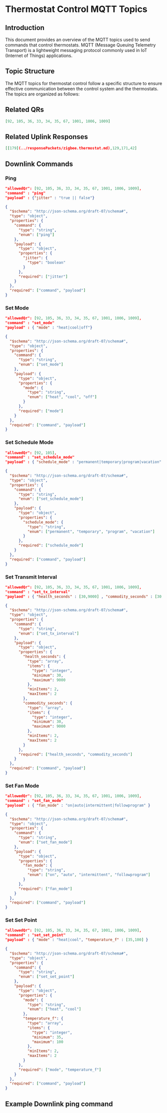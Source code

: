 # Thermostat Control MQTT Topics

## Introduction

This document provides an overview of the MQTT topics used to send commands that control thermostats. MQTT (Message Queuing Telemetry Transport) is a lightweight messaging protocol commonly used in IoT (Internet of Things) applications.

## Topic Structure

The MQTT topics for thermostat control follow a specific structure to ensure effective communication between the control system and the thermostats. The topics are organized as follows:

## Related QRs
```json
[92, 105, 36, 33, 34, 35, 67, 1001, 1006, 1009]
```

## Related Uplink Responses
```json
[[179](../responsePackets/zigbee.thermostat.md),129,171,42]
```
## Downlink Commands

### Ping
```json
"allowedQr": [92, 105, 36, 33, 34, 35, 67, 1001, 1006, 1009],
"command" : "ping"
"payload" : {"jitter" : "true || false"}
```

```json 
{
  "$schema": "http://json-schema.org/draft-07/schema#",
  "type": "object",
  "properties": {
    "command": {
      "type": "string",
      "enum": ["ping"]
    },
    "payload": {
      "type": "object",
      "properties": {
        "jitter": {
          "type": "boolean"
        }
      },
      "required": ["jitter"]
    }
  },
  "required": ["command", "payload"]
}
```

### Set Mode
```json
"allowedQr": [92, 105, 36, 33, 34, 35, 67, 1001, 1006, 1009],
"command" : "set_mode"
"payload" : { "mode" : "heat|cool|off"}
```
```json
{
  "$schema": "http://json-schema.org/draft-07/schema#",
  "type": "object",
  "properties": {
    "command": {
      "type": "string",
      "enum": ["set_mode"]
    },
    "payload": {
      "type": "object",
      "properties": {
        "mode": {
          "type": "string",
          "enum": ["heat", "cool", "off"]
        }
      },
      "required": ["mode"]
    }
  },
  "required": ["command", "payload"]
}
```

### Set Schedule Mode
```json
"allowedQr": [92, 105],
"command" : "set_schedule_mode"
"payload" : { "schedule_mode" : "permanent|temporary|program|vacation" }
```
```json
{
  "$schema": "http://json-schema.org/draft-07/schema#",
  "type": "object",
  "properties": {
    "command": {
      "type": "string",
      "enum": ["set_schedule_mode"]
    },
    "payload": {
      "type": "object",
      "properties": {
        "schedule_mode": {
          "type": "string",
          "enum": ["permanent", "temporary", "program", "vacation"]
        }
      },
      "required": ["schedule_mode"]
    }
  },
  "required": ["command", "payload"]
}
```


### Set Transmit Interval
```json
"allowedQr": [92, 105, 36, 33, 34, 35, 67, 1001, 1006, 1009],
"command" : "set_tx_interval"
"paylaod" : { "health_seconds" : [30,9000] , "commodity_seconds" : [30,9000] }
```

```json
{
  "$schema": "http://json-schema.org/draft-07/schema#",
  "type": "object",
  "properties": {
    "command": {
      "type": "string",
      "enum": ["set_tx_interval"]
    },
    "payload": {
      "type": "object",
      "properties": {
        "health_seconds": {
          "type": "array",
          "items": {
            "type": "integer",
            "minimum": 30,
            "maximum": 9000
          },
          "minItems": 2,
          "maxItems": 2
        },
        "commodity_seconds": {
          "type": "array",
          "items": {
            "type": "integer",
            "minimum": 30,
            "maximum": 9000
          },
          "minItems": 2,
          "maxItems": 2
        }
      },
      "required": ["health_seconds", "commodity_seconds"]
    }
  },
  "required": ["command", "payload"]
}
```

### Set Fan Mode
```json
"allowedQr": [92, 105, 36, 33, 34, 35, 67, 1001, 1006, 1009],
"command" : "set_fan_mode"
"payload" : { "fan_mode" : "on|auto|intermittent|followprogram" }
```
```json
{
  "$schema": "http://json-schema.org/draft-07/schema#",
  "type": "object",
  "properties": {
    "command": {
      "type": "string",
      "enum": ["set_fan_mode"]
    },
    "payload": {
      "type": "object",
      "properties": {
        "fan_mode": {
          "type": "string",
          "enum": ["on", "auto", "intermittent", "followprogram"]
        }
      },
      "required": ["fan_mode"]
    }
  },
  "required": ["command", "payload"]
}
```

### Set Set Point
```json
"allowedQr": [92, 105, 36, 33, 34, 35, 67, 1001, 1006, 1009],
"command" : "set_set_point"
"payload" : { "mode" : "heat|cool", "temperature_f" : [35,100] }
```

```json
{
  "$schema": "http://json-schema.org/draft-07/schema#",
  "type": "object",
  "properties": {
    "command": {
      "type": "string",
      "enum": ["set_set_point"]
    },
    "payload": {
      "type": "object",
      "properties": {
        "mode": {
          "type": "string",
          "enum": ["heat", "cool"]
        },
        "temperature_f": {
          "type": "array",
          "items": {
            "type": "integer",
            "minimum": 35,
            "maximum": 100
          },
          "minItems": 2,
          "maxItems": 2
        }
      },
      "required": ["mode", "temperature_f"]
    }
  },
  "required": ["command", "payload"]
}
```

## Example Downlink ping command






